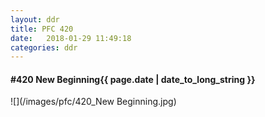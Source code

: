 ```yaml
---
layout: ddr
title: PFC 420
date:   2018-01-29 11:49:18
categories: ddr
---
```


#### **#420** New Beginning<span class="pull-right">{{ page.date | date_to_long_string }}</span>
![](/images/pfc/420_New Beginning.jpg)
